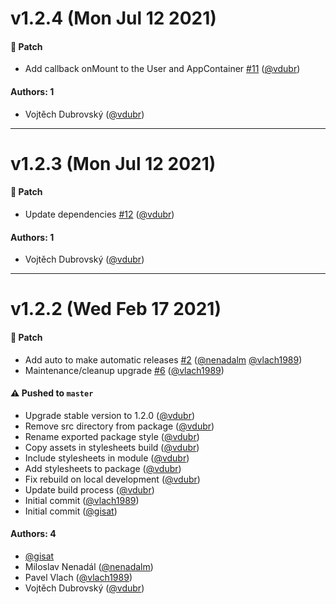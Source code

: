 # v1.2.4 (Mon Jul 12 2021)

#### 🐾 Patch

- Add callback onMount to the User and AppContainer [#11](https://github.com/gisat-panther/ptr-components/pull/11) ([@vdubr](https://github.com/vdubr))

#### Authors: 1

- Vojtěch Dubrovský ([@vdubr](https://github.com/vdubr))

---

# v1.2.3 (Mon Jul 12 2021)

#### 🐾 Patch

- Update dependencies [#12](https://github.com/gisat-panther/ptr-components/pull/12) ([@vdubr](https://github.com/vdubr))

#### Authors: 1

- Vojtěch Dubrovský ([@vdubr](https://github.com/vdubr))

---

# v1.2.2 (Wed Feb 17 2021)

#### 🐾 Patch

- Add auto to make automatic releases [#2](https://github.com/gisat-panther/ptr-components/pull/2) ([@nenadalm](https://github.com/nenadalm) [@vlach1989](https://github.com/vlach1989))
- Maintenance/cleanup upgrade [#6](https://github.com/gisat-panther/ptr-components/pull/6) ([@vlach1989](https://github.com/vlach1989))

#### ⚠️ Pushed to `master`

- Upgrade stable version to 1.2.0 ([@vdubr](https://github.com/vdubr))
- Remove src directory from package ([@vdubr](https://github.com/vdubr))
- Rename exported package style ([@vdubr](https://github.com/vdubr))
- Copy assets in stylesheets build ([@vdubr](https://github.com/vdubr))
- Include stylesheets in module ([@vdubr](https://github.com/vdubr))
- Add stylesheets to package ([@vdubr](https://github.com/vdubr))
- Fix rebuild on local development ([@vdubr](https://github.com/vdubr))
- Update build process ([@vdubr](https://github.com/vdubr))
- Initial commit ([@vlach1989](https://github.com/vlach1989))
- Initial commit ([@gisat](https://github.com/gisat))

#### Authors: 4

- [@gisat](https://github.com/gisat)
- Miloslav Nenadál ([@nenadalm](https://github.com/nenadalm))
- Pavel Vlach ([@vlach1989](https://github.com/vlach1989))
- Vojtěch Dubrovský ([@vdubr](https://github.com/vdubr))
